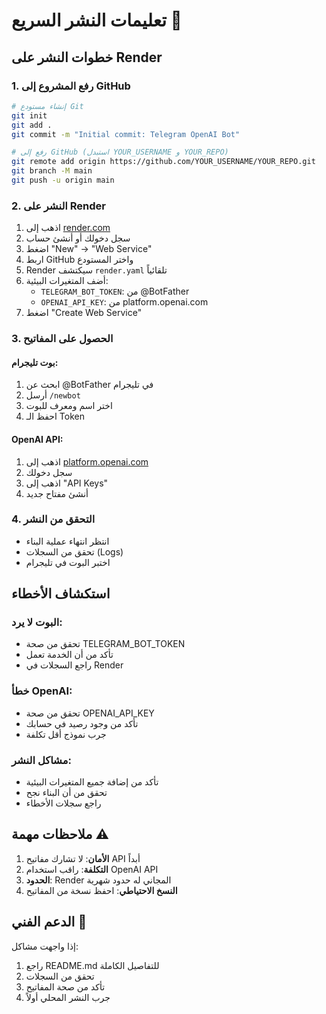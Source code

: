 # تعليمات النشر السريع 🚀

## خطوات النشر على Render

### 1. رفع المشروع إلى GitHub
```bash
# إنشاء مستودع Git
git init
git add .
git commit -m "Initial commit: Telegram OpenAI Bot"

# رفع إلى GitHub (استبدل YOUR_USERNAME و YOUR_REPO)
git remote add origin https://github.com/YOUR_USERNAME/YOUR_REPO.git
git branch -M main
git push -u origin main
```

### 2. النشر على Render
1. اذهب إلى [render.com](https://render.com)
2. سجل دخولك أو أنشئ حساب
3. اضغط "New" → "Web Service"
4. اربط GitHub واختر المستودع
5. Render سيكتشف `render.yaml` تلقائياً
6. أضف المتغيرات البيئية:
   - `TELEGRAM_BOT_TOKEN`: من @BotFather
   - `OPENAI_API_KEY`: من platform.openai.com
7. اضغط "Create Web Service"

### 3. الحصول على المفاتيح

#### بوت تليجرام:
1. ابحث عن @BotFather في تليجرام
2. أرسل `/newbot`
3. اختر اسم ومعرف للبوت
4. احفظ الـ Token

#### OpenAI API:
1. اذهب إلى [platform.openai.com](https://platform.openai.com)
2. سجل دخولك
3. اذهب إلى "API Keys"
4. أنشئ مفتاح جديد

### 4. التحقق من النشر
- انتظر انتهاء عملية البناء
- تحقق من السجلات (Logs)
- اختبر البوت في تليجرام

## استكشاف الأخطاء

### البوت لا يرد:
- تحقق من صحة TELEGRAM_BOT_TOKEN
- تأكد من أن الخدمة تعمل
- راجع السجلات في Render

### خطأ OpenAI:
- تحقق من صحة OPENAI_API_KEY
- تأكد من وجود رصيد في حسابك
- جرب نموذج أقل تكلفة

### مشاكل النشر:
- تأكد من إضافة جميع المتغيرات البيئية
- تحقق من أن البناء نجح
- راجع سجلات الأخطاء

## ملاحظات مهمة ⚠️

1. **الأمان**: لا تشارك مفاتيح API أبداً
2. **التكلفة**: راقب استخدام OpenAI API
3. **الحدود**: Render المجاني له حدود شهرية
4. **النسخ الاحتياطي**: احفظ نسخة من المفاتيح

## الدعم الفني 💬

إذا واجهت مشاكل:
1. راجع README.md للتفاصيل الكاملة
2. تحقق من السجلات
3. تأكد من صحة المفاتيح
4. جرب النشر المحلي أولاً

